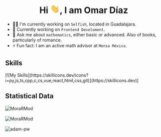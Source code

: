 <h1 align="center">Hi <img src="https://raw.githubusercontent.com/ABSphreak/ABSphreak/master/gifs/Hi.gif" width="30px">, I am Omar Díaz </h1>

<!--
**MoraRMod/MoraRMod** is a ✨ _special_ ✨ repository because its `README.md` (this file) appears on your GitHub profile.

Here are some ideas to get you started:

- 🔭 I’m currently working on ...
- 🌱 I’m currently learning ...
- 👯 I’m looking to collaborate on ...
- 🤔 I’m looking for help with ...
- 💬 Ask me about ...
- 📫 How to reach me: ...
- 😄 Pronouns: ...
- ⚡ Fun fact: ...
-->

- 👨‍💻  I'm currently working on `Selfish`, located in Guadalajara.
- 🧠  Currently working on `Frontend Develoment`.
- 💬  Ask me about `mathematics`, either basic or advanced. Also of books, particularly of romance.
- ⚡  Fun fact: I am an active math advisor at `Mensa México`.

<h2>Skills</h2>
  [![My Skills](https://skillicons.dev/icons?i=py,js,ts,cpp,c,cs,vue,react,html,css,git)](https://skillicons.dev)]

<h2>Statistical Data</h2>
<p>
  <img align="center"
    src="https://github-readme-stats.vercel.app/api/top-langs?username=MoraRMod&show_icons=true&locale=en&bg_color=0d1117&text_color=ffffff&layout=compact"
    alt="MoraRMod" 
    bg_color=#808080/>
</p>

<p>
  <img align="center" src="https://github-readme-stats.vercel.app/api?username=MoraRMod&show_icons=true&locale=en&bg_color=0d1117&text_color=ffffff&repo=convoychat"
    alt="MoraRMod" />
</p>

<p><img align="center" src="https://github-readme-streak-stats.herokuapp.com/?user=MoraRMod&theme=dark&background=0d1117&date_format=M%20j%5B%2C%20Y%5D" alt="adam-pw" /></p>
